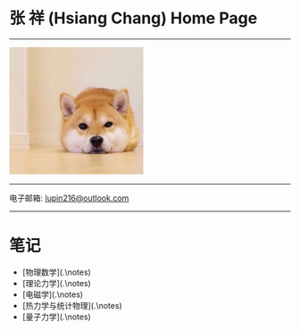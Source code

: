 # 张 祥 (Hsiang Chang) Home Page

------

 <img src=".\pic\1.jpg" style="zoom:25%;" />

------

电子邮箱:   lupin216@outlook.com

------

# 笔记

- [物理数学](.\notes\)
- [理论力学](.\notes\)
- [电磁学](.\notes\)
- [热力学与统计物理](.\notes\)
- [量子力学](.\notes\)
